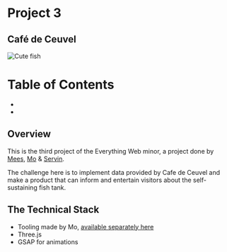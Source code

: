 # Project 3

## Café de Ceuvel

![Cute fish](https://media.giphy.com/media/7eVp9MHlNI90c/giphy.gif)

# Table of Contents

*   [](#)
*   [](#)

## Overview

This is the third project of the Everything Web minor, a project done by [Mees](https://github.com/meesrutten), [Mo](https://github.com/moniac) & [Servin](https://github.com/servinlp).

The challenge here is to implement data provided by Cafe de Ceuvel and make a product that can inform and entertain visitors about the self-sustaining fish tank.

## The Technical Stack

*   Tooling made by Mo, [available separately here](https://github.com/moniac/es8-postcss-boilerplate)
*   Three.js
*   GSAP for animations
